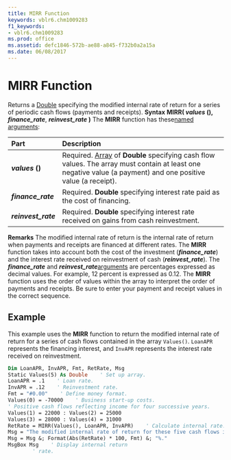 ```yaml
---
title: MIRR Function
keywords: vblr6.chm1009283
f1_keywords:
- vblr6.chm1009283
ms.prod: office
ms.assetid: defc1846-572b-ae88-a845-f732b0a2a15a
ms.date: 06/08/2017
---
```



# MIRR Function



Returns a [Double](vbe-glossary.md) specifying the modified internal rate of return for a series of periodic cash flows (payments and receipts).
 **Syntax**
 **MIRR( _values_ (),** **_finance_rate_**, **_reinvest_rate_ )**
The  **MIRR** function has these[named arguments](vbe-glossary.md):


|**Part**|**Description**|
|:-----|:-----|
|**_values_ ()**|Required. [Array](vbe-glossary.md) of **Double** specifying cash flow values. The array must contain at least one negative value (a payment) and one positive value (a receipt).|
|**_finance_rate_**|Required.  **Double** specifying interest rate paid as the cost of financing.|
|**_reinvest_rate_**|Required.  **Double** specifying interest rate received on gains from cash reinvestment.|

 **Remarks**
The modified internal rate of return is the internal rate of return when payments and receipts are financed at different rates. The  **MIRR** function takes into account both the cost of the investment (**_finance_rate_**) and the interest rate received on reinvestment of cash (**_reinvest_rate_**).
The  **_finance_rate_** and **_reinvest_rate_**[arguments](vbe-glossary.md) are percentages expressed as decimal values. For example, 12 percent is expressed as 0.12.
The  **MIRR** function uses the order of values within the array to interpret the order of payments and receipts. Be sure to enter your payment and receipt values in the correct sequence.

## Example

This example uses the  **MIRR** function to return the modified internal rate of return for a series of cash flows contained in the array `Values()`.  `LoanAPR` represents the financing interest, and `InvAPR` represents the interest rate received on reinvestment.


```vb
Dim LoanAPR, InvAPR, Fmt, RetRate, Msg
Static Values(5) As Double    ' Set up array.
LoanAPR = .1    ' Loan rate.
InvAPR = .12    ' Reinvestment rate.
Fmt = "#0.00"    ' Define money format.
Values(0) = -70000    ' Business start-up costs.
' Positive cash flows reflecting income for four successive years.
Values(1) = 22000 : Values(2) = 25000
Values(3) = 28000 : Values(4) = 31000
RetRate = MIRR(Values(), LoanAPR, InvAPR)    ' Calculate internal rate.
Msg = "The modified internal rate of return for these five cash flows is"
Msg = Msg &; Format(Abs(RetRate) * 100, Fmt) &; "%."
MsgBox Msg    ' Display internal return 
        ' rate.
```


